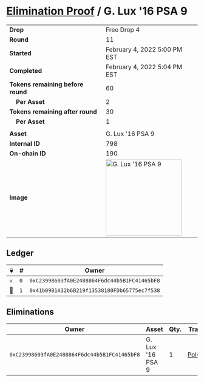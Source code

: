 # [Elimination Proof](./readme.md) / G. Lux &#039;16 PSA 9

|||
|---|---|
| **Drop** | Free Drop 4 |
| **Round** | 11 |
| **Started** | February 4, 2022 5:00 PM EST |
| **Completed** | February 4, 2022 5:04 PM EST |
| **Tokens remaining before round** | 60 |
| **&nbsp;&nbsp;&nbsp;&nbsp;Per Asset** | 2 |
| **Tokens remaining after round** | 30 |
| **&nbsp;&nbsp;&nbsp;&nbsp;Per Asset** | 1 |
| | |
| **Asset** | G. Lux &#039;16 PSA 9 |
| **Internal ID** | 798 |
| **On-chain ID** | 190 |
| **Image** | <img src="https://tcdn.blokpax.com/957181fa-d406-40b2-a6b3-12cddf2cdc7a/43da63ee14e003e8b6c40b921a526dac01e892ce307edfc2375b857b4171ef67.jpg" height="200" alt="G. Lux &#039;16 PSA 9" /> |

## Ledger

| 💀 | # | Owner |
| --- | --- | --- |
| 💀 | `0` | `0xC23998603fA0E2488864F6dc44b5B1FC41465bF8` |
| 👑 | `1` | `0x41b09B1A32b6B219f13538180FDb65775ec7f538` |


## Eliminations

| Owner | Asset | Qty. | Transaction |
| --- | --- | --- | --- |
| `0xC23998603fA0E2488864F6dc44b5B1FC41465bF8` | G. Lux '16 PSA 9 | 1 | [Polygonscan](https://polygonscan.com/tx/0x7046244e157187c0dcfbeda7fabae1ea5925b20e9eda21bbe8fe6b66a7906e24) |
